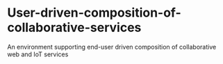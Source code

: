 # User-driven-composition-of-collaborative-services
An environment supporting end-user driven composition of collaborative web and IoT services
